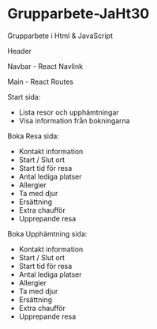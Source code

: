 # Grupparbete-JaHt30
Grupparbete i Html &amp; JavaScript


Header

Navbar - React Navlink 

Main - React Routes



Start sida:
   * Lista resor och upphämtningar
   * Visa information från bokningarna


Boka Resa sida:
   * Kontakt information
   * Start / Slut ort
   * Start tid för resa
   * Antal lediga platser
   * Allergier
   * Ta med djur
   * Ersättning
   * Extra chaufför
   * Upprepande resa
   

Boka Upphämtning sida:
   * Kontakt information
   * Start / Slut ort
   * Start tid för resa
   * Antal lediga platser
   * Allergier
   * Ta med djur
   * Ersättning
   * Extra chaufför
   * Upprepande resa
